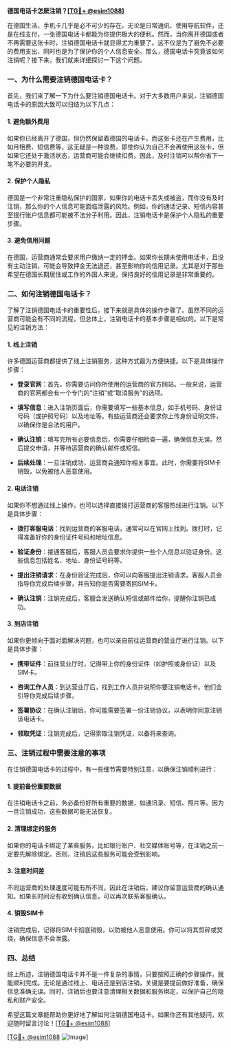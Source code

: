 **德国电话卡怎麽注销？[[TG💪+ @esim1088](https://t.me/s/esim1088)]**

在德国生活，手机卡几乎是必不可少的存在。无论是日常通讯、使用导航软件，还是在线支付，一张德国电话卡都能为你提供极大的便利。然而，当你离开德国或者不再需要这张卡时，注销德国电话卡就显得尤为重要了。这不仅是为了避免不必要的费用支出，同时也是为了保护你的个人信息安全。那么，德国电话卡究竟该如何注销呢？接下来，我们就来详细探讨一下这个问题。

### 一、为什么需要注销德国电话卡？

首先，我们来了解一下为什么要注销德国电话卡。对于大多数用户来说，注销德国电话卡的原因大致可以归结为以下几点：

#### 1. 避免额外费用
如果你已经离开了德国，但仍然保留着德国的电话卡，而这张卡还在产生费用，比如月租费、短信费等，这无疑是一种浪费。即使你认为自己不会再使用这张卡，但如果它还处于激活状态，运营商可能会继续扣费。因此，及时注销可以帮你省下一笔不必要的开支。

#### 2. 保护个人隐私
德国是一个非常注重隐私保护的国家，如果你的电话卡丢失或被盗，而你没有及时注销，那么你的个人信息可能面临泄露的风险。例如，你的通话记录、短信内容甚至银行账户信息都可能被不法分子利用。因此，注销电话卡是保护个人隐私的重要步骤。

#### 3. 避免信用问题
在德国，运营商通常会要求用户缴纳一定的押金。如果你长期未使用电话卡，且没有主动注销，可能会导致押金无法退还，甚至影响你的信用记录。尤其是对于那些希望在德国长期居住或工作的外国人来说，保持良好的信用记录是非常重要的。

### 二、如何注销德国电话卡？

了解了注销德国电话卡的重要性后，接下来就是具体的操作步骤了。虽然不同的运营商可能会有不同的流程，但总体上，注销电话卡的基本步骤是相似的。以下是常见的注销方法：

#### 1. 线上注销
许多德国运营商都提供了线上注销服务，这种方式最为方便快捷。以下是具体操作步骤：

- **登录官网**：首先，你需要访问你所使用的运营商的官方网站。一般来说，运营商的官网都会有一个专门的“注销”或“取消服务”的选项。
  
- **填写信息**：进入注销页面后，你需要填写一些基本信息，如手机号码、身份证号码（或护照号码）以及地址等。有些运营商还会要求你上传身份证明文件，以确保你是合法的用户。

- **确认注销**：填写完所有必要信息后，你需要仔细检查一遍，确保信息无误。然后提交申请，并等待运营商的确认邮件或短信。

- **后续处理**：一旦注销成功，运营商会通知你相关事宜。此时，你需要将SIM卡销毁，以免被他人恶意使用。

#### 2. 电话注销
如果你不想通过线上操作，也可以选择直接拨打运营商的客服热线进行注销。以下是具体步骤：

- **拨打客服电话**：找到运营商的客服电话，通常可以在官网上找到。拨打时，记得准备好你的身份证件号码和地址信息。

- **验证身份**：接通客服后，客服人员会要求你提供一些个人信息以验证身份。这些信息包括姓名、地址、身份证号码等。

- **提出注销请求**：在身份验证完成后，你可以向客服提出注销请求。客服人员会指导你完成后续步骤，并告知你是否需要寄回SIM卡。

- **确认注销**：注销完成后，客服会发送确认短信或邮件给你，提醒你注销已成功。

#### 3. 到店注销
如果你更倾向于面对面解决问题，也可以亲自前往运营商的营业厅进行注销。以下是具体步骤：

- **携带证件**：前往营业厅时，记得带上你的身份证件（如护照或身份证）以及SIM卡。

- **咨询工作人员**：到达营业厅后，找到工作人员并说明你要注销电话卡。他们会引导你完成后续步骤。

- **签署协议**：在确认注销后，你可能需要签署一份注销协议，以表明你同意注销该电话卡。

- **领取凭证**：注销完成后，记得索取注销凭证，以备将来查询。

### 三、注销过程中需要注意的事项

在注销德国电话卡的过程中，有一些细节需要特别注意，以确保注销顺利进行：

#### 1. 提前备份重要数据
在注销电话卡之前，务必备份好所有重要的数据，如通讯录、短信、照片等。因为一旦注销成功，这些数据可能无法恢复。

#### 2. 清理绑定的服务
如果你的电话卡绑定了某些服务，比如银行账户、社交媒体账号等，在注销之前一定要先解除绑定。否则，注销后这些服务可能会受到影响。

#### 3. 注意时间差
不同运营商的处理速度可能有所不同，因此在注销后，建议你留意运营商的确认通知。如果长时间没有收到确认信息，可以再次联系客服确认。

#### 4. 销毁SIM卡
注销完成后，记得将SIM卡彻底销毁，以防被他人恶意使用。你可以将其剪碎或焚烧，确保信息不会泄露。

### 四、总结

综上所述，注销德国电话卡并不是一件复杂的事情，只要按照正确的步骤操作，就能顺利完成。无论是通过线上、电话还是到店注销，关键是要提前做好准备，确保信息准确无误。同时，注销后也要注意清理相关数据和服务绑定，以保护自己的隐私和财产安全。

希望这篇文章能帮助你更好地了解如何注销德国电话卡。如果你还有其他疑问，欢迎随时留言讨论！[[TG💪+ @esim1088](https://t.me/s/esim1088)] 

[[TG💪+ @esim1088](https://t.me/s/esim1088) ![Image](https://i.postimg.cc/4NQfJmqS/Snipaste-2025-05-13-00-14-12.png)]